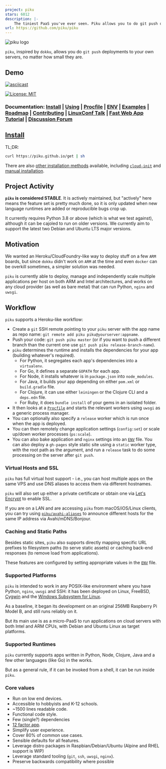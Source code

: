 ```yaml
---
project: piku
stars: 6012
description: |-
    The tiniest PaaS you've ever seen. Piku allows you to do git push deployments to your own servers.
url: https://github.com/piku/piku
---
```


![piku logo](./img/logo.png)

`piku`, inspired by `dokku`, allows you do `git push` deployments to your own servers, no matter how small they are.

## Demo

[![asciicast](https://asciinema.org/a/Ar31IoTkzsZmWWvlJll6p7haS.svg)](https://asciinema.org/a/Ar31IoTkzsZmWWvlJll6p7haS)

[![License: MIT](https://img.shields.io/badge/License-MIT-yellow.svg)](https://opensource.org/licenses/MIT)

### Documentation: [Install](#install) | [Using](#workflow) | [Procfile](https://piku.github.io/configuration/procfile.html) | [ENV](https://piku.github.io/configuration/env.html) | [Examples](https://piku.github.io/community/examples.html) | [Roadmap](https://github.com/orgs/piku/projects/2) | [Contributing](https://piku.github.io/community/contributing.html) | [LinuxConf Talk](https://www.youtube.com/watch?v=ec-GoDukHWk) | [Fast Web App Tutorial](https://github.com/piku/webapp-tutorial) | [Discussion Forum](https://github.com/piku/piku/discussions)

## [Install](https://piku.github.io/install)

TL;DR:

```bash
curl https://piku.github.io/get | sh
```

There are also [other installation methods](https://piku.github.io/install) available, including [`cloud-init`](https://github.com/piku/cloud-init) and [manual installation](https://piku.github.io/install).

## Project Activity

**`piku` is considered STABLE**. It is actively maintained, but "actively" here means the feature set is pretty much done, so it is only updated when new language runtimes are added or reproducible bugs crop up.

It currently requires Python 3.8 or above (which is what we test against), although it can be cajoled to run on older versions. We currently aim to support the latest two Debian and Ubuntu LTS major versions.

## Motivation

We wanted an Heroku/CloudFoundry-like way to deploy stuff on a few `ARM` boards, but since `dokku` didn't work on `ARM` at the time and even `docker` can be overkill sometimes, a simpler solution was needed.

`piku` is currently able to deploy, manage and independently scale multiple applications per host on both ARM and Intel architectures, and works on any cloud provider (as well as bare metal) that can run Python, `nginx` and `uwsgi`.

## Workflow

`piku` supports a Heroku-like workflow:

* Create a `git` SSH remote pointing to your `piku` server with the app name as repo name:
  `git remote add piku piku@yourserver:appname`.
* Push your code: `git push piku master` (or if you want to push a different branch than the current one use `git push piku release-branch-name`).
* `piku` determines the runtime and installs the dependencies for your app (building whatever's required).
   * For Python, it segregates each app's dependencies into a `virtualenv`.
   * For Go, it defines a separate `GOPATH` for each app.
   * For Node, it installs whatever is in `package.json` into `node_modules`.
   * For Java, it builds your app depending on either `pom.xml` or `build.gradle` file.
   * For Clojure, it can use either `leiningen` or the Clojure CLI and a `deps.edn` file.
   * For Ruby, it does `bundle install` of your gems in an isolated folder.
* It then looks at a [`Procfile`](https://piku.github.io/configuration/procfile.html) and starts the relevant workers using `uwsgi` as a generic process manager.
* You can optionally also specify a `release` worker which is run once when the app is deployed.
* You can then remotely change application settings (`config:set`) or scale up/down worker processes (`ps:scale`).
* You can also bake application and `nginx` settings into an [`ENV`](https://piku.github.io/configuration/env.html) file.
You can also deploy a `gh-pages` style static site using a `static` worker type, with the root path as the argument, and run a `release` task to do some processing on the server after `git push`.

### Virtual Hosts and SSL

`piku` has full virtual host support - i.e., you can host multiple apps on the same VPS and use DNS aliases to access them via different hostnames. 

`piku`  will also set up either a private certificate or obtain one via [Let's Encrypt](https://letsencrypt.org/) to enable SSL.

If you are on a LAN and are accessing `piku` from macOS/iOS/Linux clients, you can try using [`piku/avahi-aliases`](https://github.com/piku/avahi-aliases) to announce different hosts for the same IP address via Avahi/mDNS/Bonjour.

### Caching and Static Paths

Besides static sites, `piku` also supports directly mapping specific URL prefixes to filesystem paths (to serve static assets) or caching back-end responses (to remove load from applications).

These features are configured by setting appropriate values in the [`ENV`](https://piku.github.io/configuration/env.html) file.

### Supported Platforms

`piku` is intended to work in any POSIX-like environment where you have Python, `nginx`, `uwsgi` and SSH: it has been deployed on Linux, FreeBSD, [Cygwin][cygwin] and the [Windows Subsystem for Linux][wsl].

As a baseline, it began its development on an original 256MB Raspberry Pi Model B, and still runs reliably on it.

But its main use is as a micro-PaaS to run applications on cloud servers with both Intel and ARM CPUs, with Debian and Ubuntu Linux as target platforms.

### Supported Runtimes

`piku` currently supports apps written in Python, Node, Clojure, Java and a few other languages (like Go) in the works.

But as a general rule, if it can be invoked from a shell, it can be run inside `piku`.

### Core values

 * Run on low end devices.
 * Accessible to hobbyists and K-12 schools.
 * ~1500 lines readable code.
 * Functional code style.
 * Few (single?) dependencies
 * [12 factor app](https://12factor.net).
 * Simplify user experience.
 * Cover 80% of common use cases.
 * Sensible defaults for all features.
 * Leverage distro packages in Raspbian/Debian/Ubuntu (Alpine and RHEL support is WIP)
 * Leverage standard tooling (`git`, `ssh`, `uwsgi`, `nginx`).
 * Preserve backwards compatibility where possible

[raspi-cluster]: https://github.com/rcarmo/raspi-cluster
[cygwin]: http://www.cygwin.com
[wsl]: https://en.wikipedia.org/wiki/Windows_Subsystem_for_Linux

